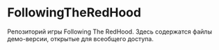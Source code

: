 # FollowingTheRedHood
Репозиторий игры Following The RedHood. Здесь содержатся файлы демо-версии, открытые для всеобщего доступа.
